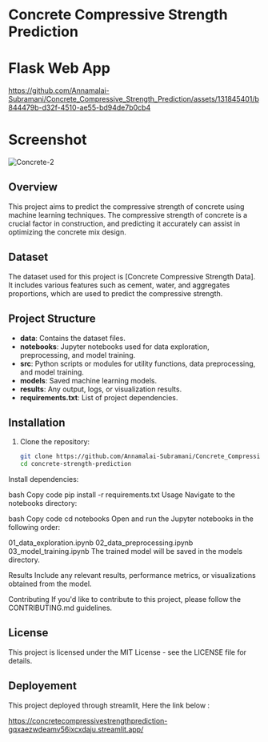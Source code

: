 # Concrete Compressive Strength Prediction

# Flask Web App

https://github.com/Annamalai-Subramani/Concrete_Compressive_Strength_Prediction/assets/131845401/b844479b-d32f-4510-ae55-bd94de7b0cb4

# Screenshot

![Concrete-2](https://github.com/Annamalai-Subramani/Concrete_Compressive_Strength_Prediction/assets/131845401/2cbad8ae-dc7c-4ded-bda1-eb706bc418be)


## Overview

This project aims to predict the compressive strength of concrete using machine learning techniques. The compressive strength of concrete is a crucial factor in construction, and predicting it accurately can assist in optimizing the concrete mix design.

## Dataset

The dataset used for this project is [Concrete Compressive Strength Data]. It includes various features such as cement, water, and aggregates proportions, which are used to predict the compressive strength.

## Project Structure

- **data**: Contains the dataset files.
- **notebooks**: Jupyter notebooks used for data exploration, preprocessing, and model training.
- **src**: Python scripts or modules for utility functions, data preprocessing, and model training.
- **models**: Saved machine learning models.
- **results**: Any output, logs, or visualization results.
- **requirements.txt**: List of project dependencies.

## Installation

1. Clone the repository:

   ```bash
   git clone https://github.com/Annamalai-Subramani/Concrete_Compressive_Strength_Prediction.git
   cd concrete-strength-prediction
Install dependencies:

bash
Copy code
pip install -r requirements.txt
Usage
Navigate to the notebooks directory:

bash
Copy code
cd notebooks
Open and run the Jupyter notebooks in the following order:

01_data_exploration.ipynb
02_data_preprocessing.ipynb
03_model_training.ipynb
The trained model will be saved in the models directory.

Results
Include any relevant results, performance metrics, or visualizations obtained from the model.

Contributing
If you'd like to contribute to this project, please follow the CONTRIBUTING.md guidelines.

## License
This project is licensed under the MIT License - see the LICENSE file for details.

## Deployement
This project deployed through streamlit, Here the link below :

  https://concretecompressivestrengthprediction-gqxaezwdeamv56ixcxdaju.streamlit.app/
